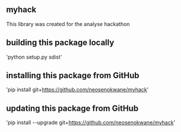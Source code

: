 ## myhack
This library was created for the analyse hackathon

## building this package locally
'python setup.py sdist'

## installing this package from GitHub
'pip install git+https://github.com/neosenokwane/myhack'

## updating this package from GitHub
'pip install --upgrade git+https://github.com/neosenokwane/myhack'
